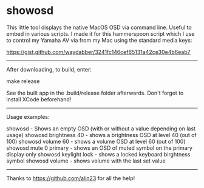 # showosd

This little tool displays the native MacOS OSD via command line. Useful to embed in various scripts. I made it for this hammerspoon script which I use to control my Yamaha AV via from my Mac using the standard media keys:

https://gist.github.com/waydabber/3241fc146cef65131a42ce30e4b6eab7

---

After downloading, to build, enter:

make release

See the built app in the .build/release folder afterwards. Don't forget to install XCode beforehand!

---

Usage examples:
            
showosd - Shows an empty OSD (with or without a value depending on last usage)
showosd brightness 40 - shows a brightness OSD at level 40 (out of 100)
showosd volume 60 - shows a volume OSD at level 60 (out of 100)
showosd mute 0 primary - shows an OSD of muted symbol on the primary display only
showosd keylight lock - shows a locked keyboard birghtness symbol
showosd volume - shows volume with the last set value

---

Thanks to https://github.com/alin23 for all the help!
